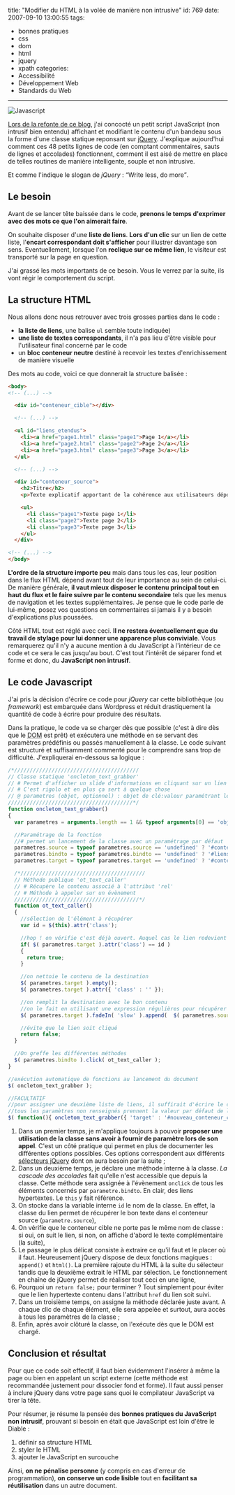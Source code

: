 title: "Modifier du HTML à la volée de manière non intrusive"
id: 769
date: 2007-09-10 13:00:55
tags:
- bonnes pratiques
- css
- dom
- html
- jquery
- xpath
categories:
- Accessibilité
- Développement Web
- Standards du Web
---

![Javascript](/images/2007/09/javascript.png)

[Lors de la refonte de ce blog](https://oncletom.io/2007/07/27/blog-nouveau-look/), j'ai concocté un petit script JavaScript (non intrusif bien entendu) affichant et modifiant le contenu d'un bandeau sous la forme d'une classe statique reponsant sur [jQuery](http://jquery.com/). J'explique aujourd'hui comment ces 48 petits lignes de code (en comptant commentaires, sauts de lignes et accolades) fonctionnent, comment il est aisé de mettre en place de telles routines de manière intelligente, souple et non intrusive.

Et comme l'indique le slogan de <cite>jQuery</cite> : <q>Write less, do more</q>.

<!--more-->

## Le besoin

Avant de se lancer tête baissée dans le code, **prenons le temps d'exprimer avec des mots ce que l'on aimerait faire**.

On souhaite disposer d'une **liste de liens**. **Lors d'un clic** sur un lien de cette liste, l'**encart correspondant doit s'afficher** pour illustrer davantage son sens. Eventuellement, lorsque l'on **reclique sur ce même lien**, le visiteur est transporté sur la page en question.

J'ai grassé les mots importants de ce besoin. Vous le verrez par la suite, ils vont régir le comportement du script.

## La structure HTML

Nous allons donc nous retrouver avec trois grosses parties dans le code :

*   **la liste de liens**, une balise `ul` semble toute indiquée)
*   **une liste de textes correspondants**, il n'a pas lieu d'être visible pour l'utilisateur final concerné par le code
*   un **bloc conteneur neutre** destiné à recevoir les textes d'enrichissement de manière visuelle

Des mots au code, voici ce que donnerait la structure balisée :

```html
<body>
<!-- (...) -->

  <div id="conteneur_cible"></div>

  <!-- (...) -->

  <ul id="liens_etendus">
    <li><a href="page1.html" class="page1">Page 1</a></li>
    <li><a href="page2.html" class="page2">Page 2</a></li>
    <li><a href="page3.html" class="page3">Page 3</a></li>
  </ul>

  <!-- (...) -->

  <div id="conteneur_source">
    <h2>Titre</h2>
    <p>Texte explicatif apportant de la cohérence aux utilisateurs dépourvus de JavaScript et d'interprétation des feuilles de style.</p>

    <ul>
      <li class="page1">Texte page 1</li>
      <li class="page2">Texte page 2</li>
      <li class="page3">Texte page 3</li>
    </ul>
  </div>

<!-- (...) -->
</body>
```

**L'ordre de la structure importe peu** mais dans tous les cas, leur position dans le flux HTML dépend avant tout de leur importance au sein de celui-ci. De manière générale, **il vaut mieux disposer le contenu principal tout en haut du flux et le faire suivre par le contenu secondaire** tels que les menus de navigation et les textes supplémentaires.
Je pense que le code parle de lui-même, posez vos questions en commentaires si jamais il y a besoin d'explications plus poussées.

Côté HTML tout est réglé avec ceci. **Il ne restera éventuellement que du travail de stylage pour lui donner une apparence plus conviviale**.
Vous remarquerez qu'il n'y a aucune mention à du JavaScript à l'intérieur de ce code et ce sera le cas jusqu'au bout. C'est tout l'intérêt de séparer fond et forme et donc, du **JavaScript non intrusif**.

## Le code Javascript

J'ai pris la décision d'écrire ce code pour _jQuery_ car cette bibliothèque (ou _framework_) est embarquée dans Wordpress et réduit drastiquement la quantité de code à écrire pour produire des résultats.

Dans la pratique, le code va se charger dès que possible (c'est à dire dès que le <acronym title="Document Object Model">DOM</acronym> est prêt) et exécutera une méthode en se servant des paramètres prédéfinis ou passés manuellement à la classe. Le code suivant est structuré et suffisamment commenté pour le comprendre sans trop de difficulté. J'expliquerai en-dessous sa logique :

```javascript
/*////////////////////////////////////////
// Classe statique 'oncletom_text_grabber'
// # Permet d'afficher un slide d'informations en cliquant sur un lien
// # C'est rigolo et en plus ça sert à quelque chose
// @ parametres (objet, optionnel) : objet de clé:valeur paramétrant le comportement
////////////////////////////////////////*/
function oncletom_text_grabber()
{
  var parametres = arguments.length == 1 && typeof arguments[0] == 'object' ? arguments[0] : {};

  //Paramétrage de la fonction
  //# permet un lancement de la classe avec un paramétrage par défaut
  parametres.source = typeof parametres.source == 'undefined' ? '#conteneur_source > ul > li' : parametres.source;
  parametres.bindto = typeof parametres.bindto == 'undefined' ? '#liens_etendus a' : parametres.bindto;
  parametres.target = typeof parametres.target == 'undefined' ? '#conteneur_cible' : parametres.target;

  /*////////////////////////////////////////
  // Méthode publique 'ot_text_caller'
  // # Récupère le contenu associé à l'attribut 'rel'
  // # Méthode à appeler sur un évènement
  ////////////////////////////////////////*/
  function ot_text_caller()
  {
    //sélection de l'élément à récupérer
    var id = $(this).attr('class');

    //hop ! on vérifie c'est déjà ouvert. Auquel cas le lien redevient cliquable
    if( $( parametres.target ).attr('class') == id )
    {
      return true;
    }

    //on nettoie le contenu de la destination
    $( parametres.target ).empty();
    $( parametres.target ).attr({ 'class' : '' });

    //on remplit la destination avec le bon contenu
    //on le fait en utilisant une expression régulières pour récupérer l'élément voulu
    $( parametres.target ).fadeIn( 'slow' ).append(  $( parametres.source+"."+id ).html() ).toggleClass( id );

    //évite que le lien soit cliqué
    return false;
  }

  //On greffe les différentes méthodes
  $( parametres.bindto ).click( ot_text_caller );
}

//exécution automatique de fonctions au lancement du document
$( oncletom_text_grabber );

//FACULTATIF
//pour assigner une deuxième liste de liens, il suffirait d'écrire le code ci-contre, par exemple :
//tous les paramètres non renseignés prennent la valeur par défaut de la classe
$( function(){ oncletom_text_grabber({ 'target' : '#nouveau_conteneur_cible', 'bindto' : '#exemple_entete ol a[@rel]', 'source' : '#liste_source2' }); } );
```

1.  Dans un premier temps, je m'applique toujours à pouvoir **proposer une utilisation de la classe sans avoir à fournir de paramètre lors de son appel**. C'est un côté pratique qui permet en plus de documenter les différentes options possibles. Ces options correspondent aux différents [sélecteurs jQuery](http://docs.jquery.com/DOM/Traversing/Selectors) dont on aura besoin par la suite ;
2.  Dans un deuxième temps, je déclare une méthode interne à la classe. _La cascade des accolades_ fait qu'elle n'est accessible que depuis la classe. Cette méthode sera assignée à l'évènement `onclick` de tous les éléments concernés par `parametre.bindto`. En clair, des liens hypertextes. Le `this` y fait référence.
  1.  On stocke dans la variable interne `id` le nom de la classe. En effet, la classe du lien permet de récupérer le bon texte dans el conteneur source (`parametre.source`),
  2.  On vérifie que le conteneur cible ne porte pas le même nom de classe : si oui, on suit le lien, si non, on affiche d'abord le texte complémentaire (la suite),
  3.  Le passage le plus délicat consiste à extraire ce qu'il faut et le placer où il faut. Heureusement jQuery dispose de deux fonctions magiques : `append()` et `html()`. La première rajoute du HTML à la suite du sélecteur tandis que la deuxième extrait le HTML par sélection. Le fonctionnement en chaîne de jQuery permet de réaliser tout ceci en une ligne,
  4.  Pourquoi un `return false;` pour terminer ? Tout simplement pour éviter que le lien hypertexte contenu dans l'attribut `href` du lien soit suivi.
3.  Dans un troisième temps, on assigne la méthode déclarée juste avant. A chaque clic de chaque élément, elle sera appelée et surtout, aura accès à tous les paramètres de la classe ;
4.  Enfin, après avoir clôturé la classe, on l'exécute dès que le DOM est chargé.

## Conclusion et résultat

Pour que ce code soit effectif, il faut bien évidemment l'insérer à même la page ou bien en appelant un script externe (cette méthode est recommandée justement pour dissocier fond et forme). Il faut aussi penser à inclure jQuery dans votre page sans quoi le compilateur JavaScript va tirer la tête.

Pour résumer, je résume la pensée des **bonnes pratiques du JavaScript non intrusif**, prouvant si besoin en était que JavaScript est loin d'être le Diable :

1.  définir sa structure HTML
2.  styler le HTML
3.  ajouter le JavaScript en surcouche

Ainsi, **on ne pénalise personne** (y compris en cas d'erreur de programmation), **on conserve un code lisible** tout en **facilitant sa réutilisation** dans un autre document.

